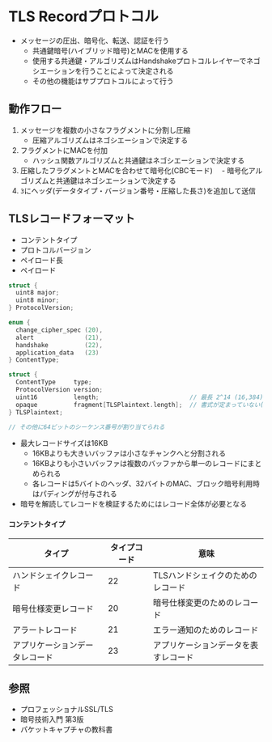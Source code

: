 # TLS Recordプロトコル
- メッセージの圧出、暗号化、転送、認証を行う
  - 共通鍵暗号(ハイブリッド暗号)とMACを使用する
  - 使用する共通鍵・アルゴリズムはHandshakeプロトコルレイヤーでネゴシエーションを行うことによって決定される
  - その他の機能はサブプロトコルによって行う

## 動作フロー
1. メッセージを複数の小さなフラグメントに分割し圧縮
    - 圧縮アルゴリズムはネゴシエーションで決定する
2. フラグメントにMACを付加
    - ハッシュ関数アルゴリズムと共通鍵はネゴシエーションで決定する
3. 圧縮したフラグメントとMACを合わせて暗号化(CBCモード)
  　- 暗号化アルゴリズムと共通鍵はネゴシエーションで決定する
4. `3`にヘッダ(データタイプ・バージョン番号・圧縮した長さ)を追加して送信

## TLSレコードフォーマット
- コンテントタイプ
- プロトコルバージョン
- ペイロード長
- ペイロード

```c
struct {
  uint8 major;
  uint8 minor;
} ProtocolVersion;

enum {
  change_cipher_spec (20),
  alert              (21),
  handshake          (22),
  application_data   (23)
} ContentType;

struct {
  ContentType     type;
  ProtocolVersion version;
  uint16          length;                         // 最長 2^14 (16,384) バイト
  opaque          fragment[TLSPlaintext.length];  // 書式が定まっていない(opaque)データのバッファ
} TLSPlaintext;

// その他に64ビットのシーケンス番号が割り当てられる
```

- 最大レコードサイズは16KB
  - 16KBよりも大きいバッファは小さなチャンクへと分割される
  - 16KBよりも小さいバッファは複数のバッファから単一のレコードにまとめられる
  - 各レコードは5バイトのヘッダ、32バイトのMAC、ブロック暗号利用時はパディングが付与される
- 暗号を解読してレコードを検証するためにはレコード全体が必要となる

#### コンテントタイプ

| タイプ                         | タイプコード | 意味                                 |
| -                              | -            | -                                    |
| ハンドシェイクレコード         | 22           | TLSハンドシェイクのためのレコード    |
| 暗号仕様変更レコード           | 20           | 暗号仕様変更のためのレコード         |
| アラートレコード               | 21           | エラー通知のためのレコード           |
| アプリケーションデータレコード | 23           | アプリケーションデータを表すレコード |

## 参照
- プロフェッショナルSSL/TLS
- 暗号技術入門 第3版
- パケットキャプチャの教科書
